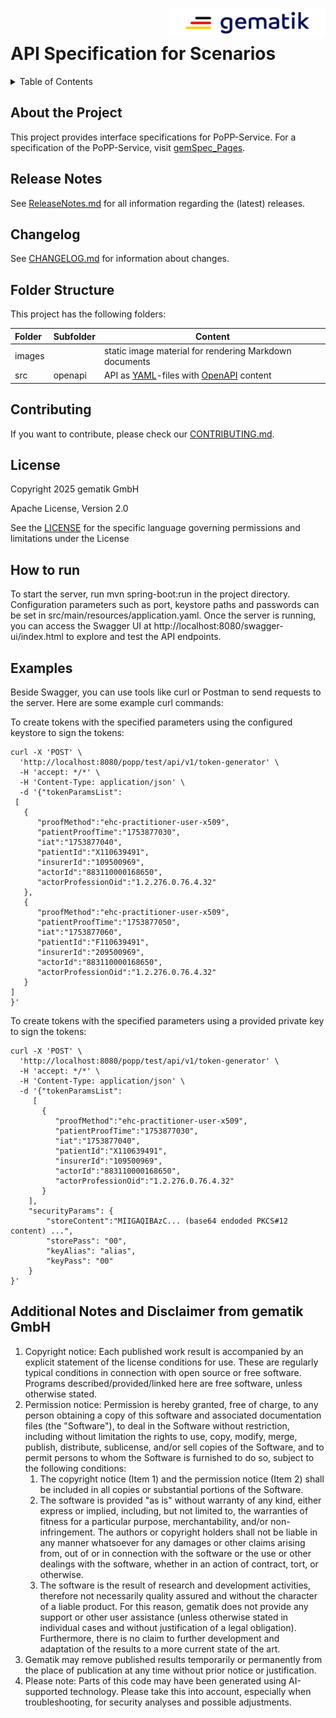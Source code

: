 <img align="right" width="250" height="47" src="images/Gematik_Logo_Flag_With_Background.png"/><br/>

# API Specification for Scenarios

<details>
  <summary>Table of Contents</summary>
  <ol>
    <li><a href="#about-the-project">About The Project</a></li>
    <li><a href="#release-notes">Release Notes</a></li>
    <li><a href="#changelog">Changelog</a></li>
    <li><a href="#folder-structure">Folder Structure</a></li>
    <li><a href="#contributing">Contributing</a></li>
    <li><a href="#license">License</a></li>
  </ol>
</details>

## About the Project

This project provides interface specifications for PoPP-Service.
For a specification of the PoPP-Service, visit [gemSpec_Pages][].

## Release Notes

See [ReleaseNotes.md](./ReleaseNotes.md) for all information regarding the
(latest) releases.

## Changelog

See [CHANGELOG.md](./CHANGELOG.md) for information about changes.

## Folder Structure

This project has the following folders:

| Folder | Subfolder | Content                                                |
|:-------|-----------|--------------------------------------------------------|
| images |           | static image material for rendering Markdown documents |
| src    | openapi   | API as [YAML][]-files with [OpenAPI][] content         | 

## Contributing

If you want to contribute, please check our [CONTRIBUTING.md](./CONTRIBUTING.md).

## License

Copyright 2025 gematik GmbH

Apache License, Version 2.0

See the [LICENSE](./LICENSE) for the specific language governing permissions and limitations under the License

## How to run

To start the server, run mvn spring-boot:run in the project directory.
Configuration parameters such as port, keystore paths and passwords can be set in
src/main/resources/application.yaml.
Once the server is running, you can access the Swagger UI at http://localhost:8080/swagger-ui/index.html to explore and
test the API endpoints.

## Examples

Beside Swagger, you can use tools like curl or Postman to send requests to the server. Here are some example curl
commands:

To create tokens with the specified parameters using the configured keystore to sign the tokens:

```
curl -X 'POST' \
  'http://localhost:8080/popp/test/api/v1/token-generator' \
  -H 'accept: */*' \
  -H 'Content-Type: application/json' \
  -d '{"tokenParamsList":
 [
   {
      "proofMethod":"ehc-practitioner-user-x509",
      "patientProofTime":"1753877030",
      "iat":"1753877040",
      "patientId":"X110639491",
      "insurerId":"109500969",
      "actorId":"883110000168650",
      "actorProfessionOid":"1.2.276.0.76.4.32"
   },
   {
      "proofMethod":"ehc-practitioner-user-x509",
      "patientProofTime":"1753877050",
      "iat":"1753877060",
      "patientId":"F110639491",
      "insurerId":"209500969",
      "actorId":"883110000168650",
      "actorProfessionOid":"1.2.276.0.76.4.32"
   }
]
}'
```

To create tokens with the specified parameters using a provided private key to sign the tokens:

```
curl -X 'POST' \
  'http://localhost:8080/popp/test/api/v1/token-generator' \
  -H 'accept: */*' \
  -H 'Content-Type: application/json' \
  -d '{"tokenParamsList":
     [
       {
          "proofMethod":"ehc-practitioner-user-x509",
          "patientProofTime":"1753877030",
          "iat":"1753877040",
          "patientId":"X110639491",
          "insurerId":"109500969",
          "actorId":"883110000168650",
          "actorProfessionOid":"1.2.276.0.76.4.32"
       }
    ],
    "securityParams": {
        "storeContent":"MIIGAQIBAzC... (base64 endoded PKCS#12 content) ...",
        "storePass": "00",
        "keyAlias": "alias",
        "keyPass": "00"
    }
}'
```

## Additional Notes and Disclaimer from gematik GmbH

1. Copyright notice: Each published work result is accompanied by an explicit statement of the license conditions for
   use. These are regularly typical conditions in connection with open source or free software. Programs
   described/provided/linked here are free software, unless otherwise stated.
2. Permission notice: Permission is hereby granted, free of charge, to any person obtaining a copy of this software and
   associated documentation files (the "Software"), to deal in the Software without restriction, including without
   limitation the rights to use, copy, modify, merge, publish, distribute, sublicense, and/or sell copies of the
   Software, and to permit persons to whom the Software is furnished to do so, subject to the following conditions:
    1. The copyright notice (Item 1) and the permission notice (Item 2) shall be included in all copies or substantial
       portions of the Software.
    2. The software is provided "as is" without warranty of any kind, either express or implied, including, but not
       limited to, the warranties of fitness for a particular purpose, merchantability, and/or non-infringement. The
       authors or copyright holders shall not be liable in any manner whatsoever for any damages or other claims arising
       from, out of or in connection with the software or the use or other dealings with the software, whether in an
       action of contract, tort, or otherwise.
    3. The software is the result of research and development activities, therefore not necessarily quality assured and
       without the character of a liable product. For this reason, gematik does not provide any support or other user
       assistance (unless otherwise stated in individual cases and without justification of a legal obligation).
       Furthermore, there is no claim to further development and adaptation of the results to a more current state of
       the art.
3. Gematik may remove published results temporarily or permanently from the place of publication at any time without
   prior notice or justification.
4. Please note: Parts of this code may have been generated using AI-supported technology. Please take this into account,
   especially when troubleshooting, for security analyses and possible adjustments.

[OpenAPI]:https://www.openapis.org/

[YAML]:https://yaml.org/

[gemSpec_Pages]:https://gemspec.gematik.de/docs/gemSpec/
